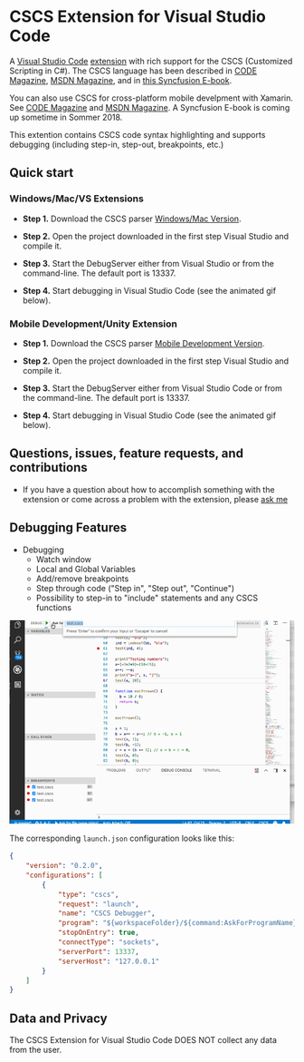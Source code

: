 # CSCS Extension for Visual Studio Code

A [Visual Studio Code](https://code.visualstudio.com/) [extension](https://marketplace.visualstudio.com/VSCode) with rich support for the CSCS (Customized Scripting in C#). The CSCS language has been described in [CODE Magazine](http://www.codemag.com/Article/1607081), [MSDN Magazine](https://msdn.microsoft.com/en-us/magazine/mt632273.aspx), and in [this Syncfusion E-book](https://www.syncfusion.com/resources/techportal/details/ebooks/implementing-a-custom-language).

You can also use CSCS for cross-platform mobile develpment with Xamarin. See
[CODE Magazine](http://www.codemag.com/article/1711081) and [MSDN Magazine](https://msdn.microsoft.com/en-us/magazine/mt829272). A Syncfusion E-book is coming up sometime in Sommer 2018.

This extention contains CSCS code syntax highlighting and supports debugging (including step-in, step-out, breakpoints, etc.)

## Quick start

### Windows/Mac/VS Extensions

* **Step 1.** Download the CSCS parser [Windows/Mac Version](https://github.com/vassilych/cscs).

* **Step 2.** Open the project downloaded in the first step Visual Studio and compile it.

* **Step 3.** Start the DebugServer either from Visual Studio or from the command-line. The default port is 13337.

* **Step 4.** Start debugging in Visual Studio Code (see the animated gif below).

### Mobile Development/Unity Extension

* **Step 1.** Download the CSCS parser [Mobile Development Version](https://github.com/vassilych/mobile).

* **Step 2.** Open the project downloaded in the first step Visual Studio and compile it.

* **Step 3.** Start the DebugServer either from Visual Studio Code or from the command-line. The default port is 13337.

* **Step 4.** Start debugging in Visual Studio Code (see the animated gif below).


## Questions, issues, feature requests, and contributions

* If you have a question about how to accomplish something with the extension or come across a problem with the extension, please [ask me](http://www.ilanguage.ch/p/contact.html)

## Debugging Features

* Debugging
  + Watch window
  + Local and Global Variables
  + Add/remove breakpoints
  + Step through code ("Step in", "Step out", "Continue")
  + Possibility to step-in to "include" statements and any CSCS functions


![General Features](https://raw.githubusercontent.com/vassilych/cscs-debugger/master/images/vscode_cscs.gif)


The corresponding `launch.json` configuration looks like this:

```json
{
    "version": "0.2.0",
    "configurations": [
        {
            "type": "cscs",
            "request": "launch",
            "name": "CSCS Debugger",
            "program": "${workspaceFolder}/${command:AskForProgramName}",
            "stopOnEntry": true,
            "connectType": "sockets",
            "serverPort": 13337,
            "serverHost": "127.0.0.1"
        }
    ]
}
```

## Data and Privacy

The CSCS Extension for Visual Studio Code DOES NOT collect any data from the user.
